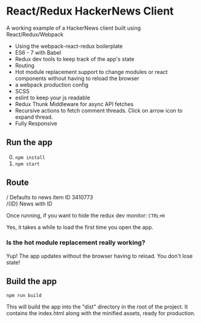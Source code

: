 # React/Redux HackerNews Client
A working example of a HackerNews client built using React/Redux/Webpack

* Using the webpack-react-redux boilerplate 
* ES6 - 7 with Babel
* Redux dev tools to keep track of the app's state
* Routing
* Hot module replacement support to change modules or react components without having to reload the browser
* a webpack production config 
* SCSS
* eslint to keep your js readable
* Redux Thunk Middleware for async API fetches
* Recursive actions to fetch comment threads. Click on arrow icon to expand thread.
* Fully Responsive


## Run the app

0. ```npm install```
0. ```npm start```

## Route
/       Defaults to news item ID 3410773  
/{ID}   News with ID  

Once running, if you want to hide the redux dev monitor: ```CTRL+H```

Yes, it takes a while to load the first time you open the app.

### Is the hot module replacement really working?

Yup! The app updates without the browser having to reload. You don't lose state!

## Build the app
```npm run build```

This will build the app into the "dist" directory in the root of the project. It contains the index.html along with the minified assets, ready for production.
